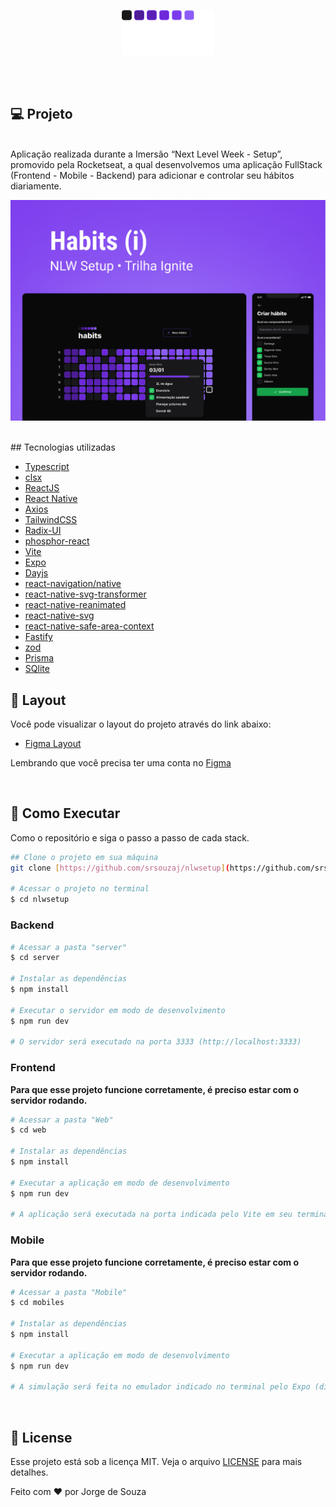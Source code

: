 <p align="center">
  <img alt="NLW Setup" src=".github/logo.png" />
</p>

<br />
<br />

## **💻** Projeto
<br />
Aplicação realizada durante a Imersão “Next Level Week - Setup”, promovido pela Rocketseat, a qual desenvolvemos uma aplicação FullStack (Frontend - Mobile - Backend) para adicionar e controlar seu hábitos diariamente.

<p align="center">
  <img alt="NLW Setup" src=".github/background.png" />
</p>

<br />
## Tecnologias utilizadas

- [Typescript](https://www.typescriptlang.org/)
- [clsx](https://www.npmjs.com/package/clsx)
- [ReactJS](https://pt-br.reactjs.org/)
- [React Native](https://reactnative.dev/)
- [Axios](https://axios-http.com/ptbr/docs/intro)
- [TailwindCSS](https://tailwindcss.com/)
- [Radix-UI](https://www.radix-ui.com/docs/primitives/overview/getting-started)
- [phosphor-react](https://phosphoricons.com/)
- [Vite](https://vitejs.dev/)
- [Expo](https://expo.dev/)
- [Dayjs](https://day.js.org/)
- [react-navigation/native](https://reactnavigation.org/)
- [react-native-svg-transformer](https://www.npmjs.com/package/react-native-svg-transformer?activeTab)
- [react-native-reanimated](https://www.npmjs.com/package/react-native-reanimated)
- [react-native-svg](https://www.npmjs.com/package/react-native-svg)
- [react-native-safe-area-context](https://www.npmjs.com/package/react-native-safe-area-context)
- [Fastify](https://www.fastify.io/)
- [zod](https://github.com/colinhacks/zod)
- [Prisma](https://www.prisma.io/)
- [SQlite](https://www.sqlite.org/index.html)

## **🔖** Layout

Você pode visualizar o layout do projeto através do link abaixo:

- [Figma Layout](https://www.notion.so/Habit-Readme-9b4ca5b8d8364254b6f719028b3d328b)

Lembrando que você precisa ter uma conta no [Figma](http://figma.com/)

<br/>

## **🚀** Como Executar

Como o repositório e siga o passo a passo de cada stack.

```bash
## Clone o projeto em sua máquina
git clone [https://github.com/srsouzaj/nlwsetup](https://github.com/srsouzaj/nlwsetup).git

# Acessar o projeto no terminal
$ cd nlwsetup
```

### Backend

```bash
# Acessar a pasta "server"
$ cd server

# Instalar as dependências
$ npm install

# Executar o servidor em modo de desenvolvimento
$ npm run dev

# O servidor será executado na porta 3333 (http://localhost:3333)
```

### Frontend

**Para que esse projeto funcione corretamente, é preciso estar com o servidor rodando.**

```bash
# Acessar a pasta "Web"
$ cd web

# Instalar as dependências
$ npm install

# Executar a aplicação em modo de desenvolvimento
$ npm run dev

# A aplicação será executada na porta indicada pelo Vite em seu terminal
```

### Mobile

**Para que esse projeto funcione corretamente, é preciso estar com o servidor rodando.**

```bash
# Acessar a pasta "Mobile"
$ cd mobiles

# Instalar as dependências
$ npm install

# Executar a aplicação em modo de desenvolvimento
$ npm run dev

# A simulação será feita no emulador indicado no terminal pelo Expo (dispositivo externo ou emulador)
```

<br/>

## 📝 License

Esse projeto está sob a licença MIT. Veja o arquivo [LICENSE](https://github.com/srsouzaj/nlwsetup/blob/main/LICENSE.md) para mais detalhes.

Feito com ❤️ por Jorge de Souza
